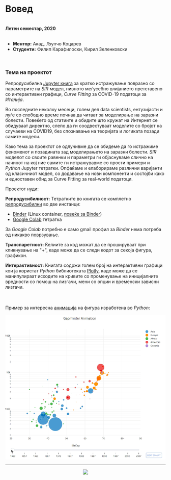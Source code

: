 # Вовед

<br> **Летен семестар, 2020** <br> <br>
- **Ментор:** Акад. Љупчо Коцарев <br> 
- **Студенти:** Филип Карафилоски, Кирил Зеленковски <br>
<br>

### Тема на проектот
Репродусибилна [Jupyter книга](https://jupyterbook.org/intro.html) за кратко истражување повразно со параметрите на *SIR* модел, нивното меѓусебно влијанието претставено со интерактивни графици, *Curve Fitting* за COVID-19 податоци за *Италија*.

Во последните неколку месеци, голем дел data scientists, ентузијасти и луѓе со слободно време почнаа 
да читаат за моделирање на заразни болести. Повеќето од статиите и обидите што кружат на Интернет се 
обидуваат директно, слепо да ги соодвестуваат моделите со бројот на случаеви на COVID19, без спознавање 
на теоријата и логиката позади самите модели. 

Како тема за проектот се одлучивме да се обидеме да го истражиме феноменот и позадината зад моделирањето 
на заразни болести. *SIR* моделот со своите равенки и параметри ги објаснуваме слично на начинот на кој ние
самите ги истражувавме со прости примери и *Python* Jupyter тетратки. Опфаќаме и елаборираме различни варијанти од 
класичниот модел, со додавање на нови компоненти и состојби како и едноставен обид за Curve Fitting за real-world податоци.

Проектот нуди: <br>

**Репродусибилност:** Тетратките во книгата се комплетно <u>репродусибилни</u> во две инстанци: 
- [Binder](https://gist.github.com/zelenkastiot/ca6f8dc92d1a9722a6e73dfb9ecd3265) (Linux container, [повеќе за Binder](https://blog.jupyter.org/mybinder-org-serves-two-million-launches-7543ae498a2a#:~:text=What%20is%20mybinder.org%3F,a%20collection%20of%20interactive%20notebooks.&text=All%20they%20have%20to%20do,without%20having%20to%20install%20anything.)) 
- [Google Colab](https://medium.com/deep-learning-turkey/google-colab-free-gpu-tutorial-e113627b9f5d#:~:text=What%20is%20Google%20Colab%3F,TensorFlow%2C%20PyTorch%2C%20and%20OpenCV.) тетратка

За *Google Colab* потребно е само gmail профил за *Binder* нема потреба од никакво поврзување. 


**Транспаретност:** Ќелиите за код можат да се прошируваат при кликнување на "+", каде може да се следи кодот за секоја фигура, графикон. 


**Интерактивност:** Книгата содржи голем број на интерактивни графици кои ја користат *Python* библиотеката [Plotly](https://plotly.com/), каде може да се манипулираат исходите на кривите со променување на иницијалните вредности со помош на лизгачи, 
мени со опции и временски зависни лизгачи. 

<br> <br>
Пример за интересна <a href="https://plotly.com/chart-studio-help/create-animations/">анимација</a> на фигура изработена во *Python*: 


![life expectancy](GIF1.gif)



<hr>
<p align="center">
<img src="https://raw.githubusercontent.com/zelenkastiot/images/master/image_thumb-15.png" style="width:20px;"></img> <br>
</p>